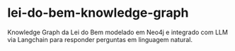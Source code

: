 # lei-do-bem-knowledge-graph
Knowledge Graph da Lei do Bem modelado em Neo4j e integrado com LLM via Langchain para responder perguntas em linguagem natural.
